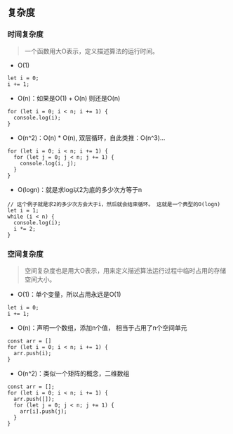 ## 复杂度
### 时间复杂度
> 一个函数用大O表示，定义描述算法的运行时间。

- O(1)
```
let i = 0;
i += 1;
```
- O(n)：如果是O(1) + O(n) 则还是O(n)
```
for (let i = 0; i < n; i += 1) {
  console.log(i);
}
```
- O(n^2)：O(n) * O(n), 双层循环，自此类推：O(n^3)...
```
for (let i = 0; i < n; i += 1) {
  for (let j = 0; j < n; j += 1) {
    console.log(i, j);
  }
}
```
- O(logn)：就是求log以2为底的多少次方等于n
```
// 这个例子就是求2的多少次方会大于i，然后就会结束循环。 这就是一个典型的O(logn)
let i = 1;
while (i < n) {
  console.log(i);
  i *= 2;
}
```
### 空间复杂度
> 空间复杂度也是用大O表示，用来定义描述算法运行过程中临时占用的存储空间大小。

- O(1)：单个变量，所以占用永远是O(1)
```
let i = 0;
i += 1;
```
- O(n)：声明一个数组，添加n个值， 相当于占用了n个空间单元
```
const arr = []
for (let i = 0; i < n; i += 1) {
  arr.push(i);
}
```
- O(n^2)：类似一个矩阵的概念，二维数组
```
const arr = [];
for (let i = 0; i < n; i += 1) {
  arr.push([]);
  for (let j = 0; j < n; j += 1) {
    arr[i].push(j);
  }
}
```